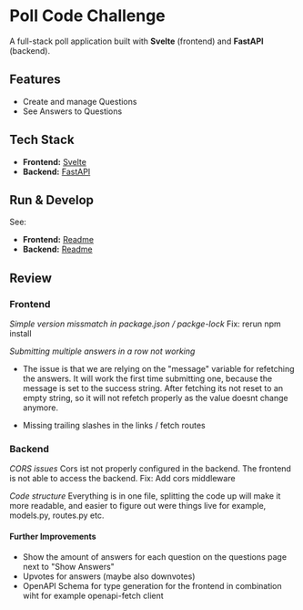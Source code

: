 # Poll Code Challenge

A full-stack poll application built with **Svelte** (frontend) and **FastAPI** (backend).

## Features

- Create and manage Questions
- See Answers to Questions

## Tech Stack

- **Frontend:** [Svelte](https://svelte.dev/)
- **Backend:** [FastAPI](https://fastapi.tiangolo.com/)


## Run & Develop

See:
 - **Frontend:** [Readme](./fe/README.md)
 - **Backend:** [Readme](./be/README.md)

## Review

### Frontend

*Simple version missmatch in package.json / packge-lock*
Fix: rerun npm install

*Submitting multiple answers in a row not working*
- The issue is that we are relying on the "message" variable for refetching the answers.
It will work the first time submitting one, because the message is set to the success string.
After fetching its not reset to an empty string, so it will not refetch properly as the value doesnt change anymore.

- Missing trailing slashes in the links / fetch routes


### Backend

*CORS issues*
Cors ist not properly configured in the backend. The frontend is not able to access the backend.
Fix: Add cors middleware


*Code structure*
Everything is in one file, splitting the code up will make it more readable, and easier to figure out were things live
for example, models.py, routes.py etc. 



#### Further Improvements
- Show the amount of answers for each question on the questions page next to "Show Answers"
- Upvotes for answers (maybe also downvotes)
- OpenAPI Schema for type generation for the frontend in combination wiht for example openapi-fetch client
